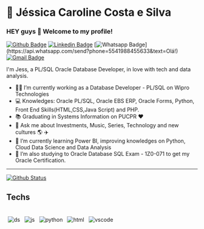 # :sunflower:  Jéssica Caroline Costa e Silva

### HEY guys 👋 Welcome to my profile!

[![Github Badge](https://img.shields.io/badge/-Github-000?style=flat-square&logo=Github&logoColor=white&link=https://github.com/jess197)](https://github.com/jess197)
[![Linkedin Badge](https://img.shields.io/badge/-LinkedIn-blue?style=flat-square&logo=Linkedin&logoColor=white&link=https://www.linkedin.com/in/jessicaccostaesilva/)](https://www.linkedin.com/in/jessicaccostaesilva/)
[![Whatsapp Badge](https://img.shields.io/badge/-Whatsapp-4CA143?style=flat-square&labelColor=4CA143&logo=whatsapp&logoColor=white&link=https://api.whatsapp.com/send?phone=5541988455633&text=Olá!)](https://api.whatsapp.com/send?phone=5541988455633&text=Olá!)
[![Gmail Badge](https://img.shields.io/badge/-Gmail-c14438?style=flat-square&logo=Gmail&logoColor=white&link=mailto:jessicacostaesilva97@gmail.com)](mailto:jessicacostaesilva97@gmail.com)

I'm Jess, a PL/SQL Oracle Database Developer, in love with tech and data analysis.

- :office_worker: I’m currently working as a Database Developer - PL/SQL on Wipro Technologies
- :computer: Knowledges: Oracle PL/SQL, Oracle EBS ERP, Oracle Forms, Python, Front End Skills(HTML,CSS,Java Script) and PHP.  
- :books: Graduating in Systems Information on PUCPR :heart: 
- 💬 Ask me about Investments, Music, Series, Technology and new cultures :earth_americas: :airplane:
- 🌱 I’m currently learning Power BI, improving knowledges on Python, Cloud Data Science and Data Analysis 
- 🌱 I’m also studying to Oracle Database SQL Exam - 1Z0-071 to get my Oracle Certification. 

---

  [![Github Status](https://github-readme-stats.vercel.app/api?username=jess197&show_icons=true&title_color=fff&icon_color=79ff97&text_color=9f9f9f&bg_color=151515)](https://github.com/jess197)

## Techs

<div>
 <br>
<img src="https://github.com/Quadrified/Quadrified/blob/master/assets/svg/dev/misc/datascience.svg" alt="ds" style="vertical-align:top; margin:4px">
<img src="https://github.com/Quadrified/Quadrified/blob/master/assets/svg/dev/languages/js.svg" alt="js" style="vertical-align:top; margin:4px">
<img src="https://github.com/Quadrified/Quadrified/blob/master/assets/svg/dev/languages/python.svg" alt="python" style="vertical-align:top; margin:4px">
<img src="https://github.com/Quadrified/Quadrified/blob/master/assets/svg/dev/languages/html.svg" alt="html" style="vertical-align:top; margin:4px">
<img src="https://github.com/Quadrified/Quadrified/blob/master/assets/svg/dev/tools/visualstudio_code.svg" alt="vscode" style="vertical-align:top; margin:4px">
<br>
<div/>


